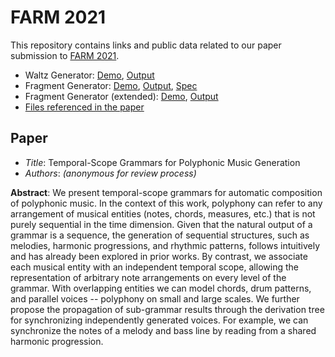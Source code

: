 # FARM 2021

This repository contains links and public data related to our paper submission to [FARM 2021](https://functional-art.org/). 

- Waltz Generator: [Demo](https://isolin.github.io/farm-2021/waltz), [Output](files/waltz)
- Fragment Generator: [Demo](https://isolin.github.io/farm-2021/fragment), [Output](files/fragment), [Spec](spec/fragment/spec.pdf)
- Fragment Generator (extended): [Demo](https://isolin.github.io/farm-2021/fragment-x), [Output](files/fragment-x)
- [Files referenced in the paper](files/paper)

## Paper

- *Title*: Temporal-Scope Grammars for Polyphonic Music Generation
- *Authors*: *(anonymous for review process)*

**Abstract**: We present temporal-scope grammars for automatic composition of polyphonic music. In the context of this work, polyphony can refer to any arrangement of musical entities (notes, chords, measures, etc.) that is not purely sequential in the time dimension. Given that the natural output of a grammar is a sequence, the generation of sequential structures, such as melodies, harmonic progressions, and rhythmic patterns, follows intuitively and has already been explored in prior works. By contrast, we associate each musical entity with an independent temporal scope, allowing the representation of arbitrary note arrangements on every level of the grammar. With overlapping entities we can model chords, drum patterns, and parallel voices -- polyphony on small and large scales. We further propose the propagation of sub-grammar results through the derivation tree for synchronizing independently generated voices. For example, we can synchronize the notes of a melody and bass line by reading from a shared harmonic progression. 

